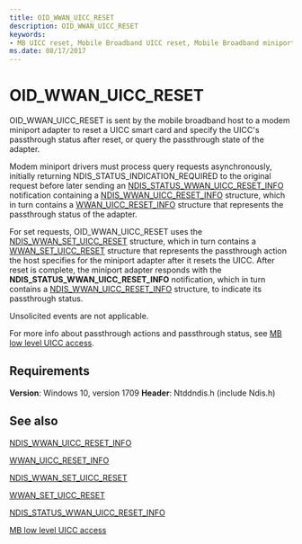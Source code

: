 ```yaml
---
title: OID_WWAN_UICC_RESET
description: OID_WWAN_UICC_RESET
keywords:
- MB UICC reset, Mobile Broadband UICC reset, Mobile Broadband miniport driver UICC reset
ms.date: 08/17/2017
---
```


# OID_WWAN_UICC_RESET

OID_WWAN_UICC_RESET is sent by the mobile broadband host to a modem miniport adapter to reset a UICC smart card and specify the UICC's passthrough status after reset, or query the passthrough state of the adapter.

Modem miniport drivers must process query requests asynchronously, initially returning NDIS_STATUS_INDICATION_REQUIRED to the original request before later sending an [NDIS_STATUS_WWAN_UICC_RESET_INFO](ndis-status-wwan-uicc-reset-info.md) notification containing a [NDIS_WWAN_UICC_RESET_INFO](/windows-hardware/drivers/ddi/ndiswwan/ns-ndiswwan-_ndis_wwan_uicc_reset_info) structure, which in turn contains a [WWAN_UICC_RESET_INFO](/windows-hardware/drivers/ddi/wwan/ns-wwan-_wwan_uicc_reset_info) structure that represents the passthrough status of the adapter.

For set requests, OID_WWAN_UICC_RESET uses the [NDIS_WWAN_SET_UICC_RESET](/windows-hardware/drivers/ddi/ndiswwan/ns-ndiswwan-_ndis_wwan_set_uicc_reset) structure, which in turn contains a [WWAN_SET_UICC_RESET](/windows-hardware/drivers/ddi/wwan/ns-wwan-_wwan_set_uicc_reset) structure that represents the passthrough action the host specifies for the miniport adapter after it resets the UICC. After reset is complete, the miniport adapter responds with the **NDIS_STATUS_WWAN_UICC_RESET_INFO** notification, which in turn contains a [NDIS_WWAN_UICC_RESET_INFO](/windows-hardware/drivers/ddi/ndiswwan/ns-ndiswwan-_ndis_wwan_uicc_reset_info) structure, to indicate its passthrough status.

Unsolicited events are not applicable.

For more info about passthrough actions and passthrough status, see [MB low level UICC access](mb-low-level-uicc-access.md).

## Requirements

**Version**: Windows 10, version 1709
**Header**: Ntddndis.h (include Ndis.h)

## See also

[NDIS_WWAN_UICC_RESET_INFO](/windows-hardware/drivers/ddi/ndiswwan/ns-ndiswwan-_ndis_wwan_uicc_reset_info)

[WWAN_UICC_RESET_INFO](/windows-hardware/drivers/ddi/wwan/ns-wwan-_wwan_uicc_reset_info)

[NDIS_WWAN_SET_UICC_RESET](/windows-hardware/drivers/ddi/ndiswwan/ns-ndiswwan-_ndis_wwan_set_uicc_reset)

[WWAN_SET_UICC_RESET](/windows-hardware/drivers/ddi/wwan/ns-wwan-_wwan_set_uicc_reset)

[NDIS_STATUS_WWAN_UICC_RESET_INFO](ndis-status-wwan-uicc-reset-info.md)

[MB low level UICC access](mb-low-level-uicc-access.md)
